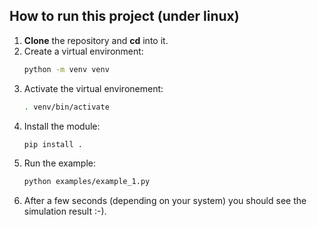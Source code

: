 ## How to run this project (under linux)
1. **Clone** the repository and **cd** into it. 
2. Create a virtual environment:
	```bash
	python -m venv venv
	```
3. Activate the virtual environement: 
	```bash
	. venv/bin/activate
	```
4. Install the module:
	```bash
	pip install .
	```
5. Run the example:
	```bash
	python examples/example_1.py
	```
6. After a few seconds (depending on your system) you should see the simulation result :-).